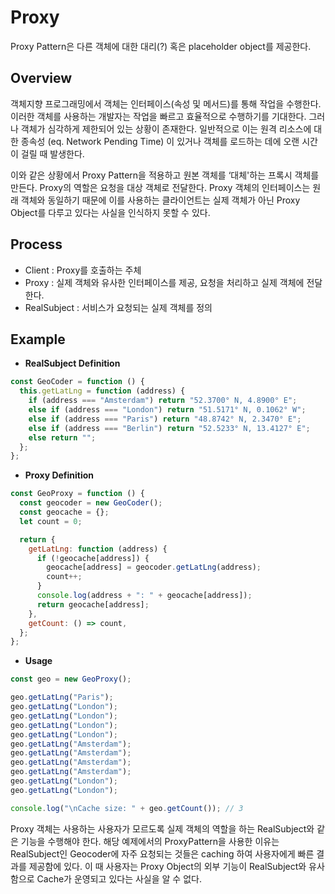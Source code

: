 # Proxy

Proxy Pattern은 다른 객체에 대한 대리(?) 혹은 placeholder object를 제공한다.

## Overview

객체지향 프로그래밍에서 객체는 인터페이스(속성 및 메서드)를 통해 작업을 수행한다. 이러한 객체를 사용하는 개발자는 작업을 빠르고 효율적으로 수행하기를 기대한다. 그러나 객체가 심각하게 제한되어 있는 상황이 존재한다. 일반적으로 이는 원격 리소스에 대한 종속성 (eq. Network Pending Time) 이 있거나 객체를 로드하는 데에 오랜 시간이 걸릴 때 발생한다.

이와 같은 상황에서 Proxy Pattern을 적용하고 원본 객체를 ‘대체'하는 프록시 객체를 만든다. Proxy의 역할은 요청을 대상 객체로 전달한다. Proxy 객체의 인터페이스는 원래 객체와 동일하기 때문에 이를 사용하는 클라이언트는 실제 객체가 아닌 Proxy Object를 다루고 있다는 사실을 인식하지 못할 수 있다.

## Process

- Client : Proxy를 호출하는 주체
- Proxy : 실제 객체와 유사한 인터페이스를 제공, 요청을 처리하고 실제 객체에 전달한다.
- RealSubject : 서비스가 요청되는 실제 객체를 정의

## Example

- **RealSubject Definition**

```jsx
const GeoCoder = function () {
  this.getLatLng = function (address) {
    if (address === "Amsterdam") return "52.3700° N, 4.8900° E";
    else if (address === "London") return "51.5171° N, 0.1062° W";
    else if (address === "Paris") return "48.8742° N, 2.3470° E";
    else if (address === "Berlin") return "52.5233° N, 13.4127° E";
    else return "";
  };
};
```

- **Proxy Definition**

```jsx
const GeoProxy = function () {
  const geocoder = new GeoCoder();
  const geocache = {};
  let count = 0;

  return {
    getLatLng: function (address) {
      if (!geocache[address]) {
        geocache[address] = geocoder.getLatLng(address);
        count++;
      }
      console.log(address + ": " + geocache[address]);
      return geocache[address];
    },
    getCount: () => count,
  };
};
```

- **Usage**

```jsx
const geo = new GeoProxy();

geo.getLatLng("Paris");
geo.getLatLng("London");
geo.getLatLng("London");
geo.getLatLng("London");
geo.getLatLng("London");
geo.getLatLng("Amsterdam");
geo.getLatLng("Amsterdam");
geo.getLatLng("Amsterdam");
geo.getLatLng("Amsterdam");
geo.getLatLng("London");
geo.getLatLng("London");

console.log("\nCache size: " + geo.getCount()); // 3
```

Proxy 객체는 사용하는 사용자가 모르도록 실제 객체의 역할을 하는 RealSubject와 같은 기능을 수행해야 한다. 해당 예제에서의 ProxyPattern을 사용한 이유는 RealSubject인 Geocoder에 자주 요청되는 것들은 caching 하여 사용자에게 빠른 결과를 제공함에 있다. 이 때 사용자는 Proxy Object의 외부 기능이 RealSubject와 유사함으로 Cache가 운영되고 있다는 사실을 알 수 없다.
